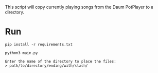 This script will copy currently playing songs from the Daum PotPlayer to a directory.

# Run

```
pip install -r requirements.txt
```

```
python3 main.py
```

```
Enter the name of the directory to place the files:
> path/to/directory/ending/with/slash/
```

